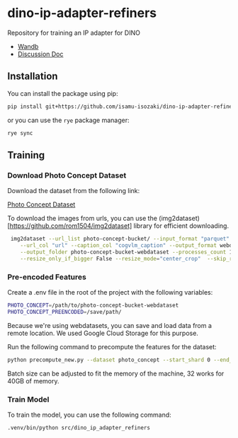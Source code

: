 # dino-ip-adapter-refiners
Repository for training an IP adapter for DINO

 - [Wandb](https://wandb.ai/isamu/finetune-ldm-ip-adapter)
 - [Discussion Doc](https://docs.google.com/document/d/1t6Cr7iJdUXmsGn1Zfw2h-Dg30g-oanH4FRh8pzsaZnY/edit?tab=t.0#heading=h.d7ff3urp6olq)

## Installation
You can install the package using pip:

```bash
pip install git+https://github.com/isamu-isozaki/dino-ip-adapter-refiners.git
```

or you can use the `rye` package manager:

```bash
rye sync
```


## Training
### Download Photo Concept Dataset

Download the dataset from the following link:

[Photo Concept Dataset](https://huggingface.co/datasets/ptx0/photo-concept-bucket)

To download the images from urls, you can use the (img2dataset)[https://github.com/rom1504/img2dataset] library for efficient downloading.

```bash
 img2dataset --url_list photo-concept-bucket/ --input_format "parquet" \
    --url_col "url" --caption_col "cogvlm_caption" --output_format webdataset \
    --output_folder photo-concept-bucket-webdataset --processes_count 16 --thread_count 64 --image_size 1024 \
    --resize_only_if_bigger False --resize_mode="center_crop"  --skip_reencode True
```

### Pre-encoded Features

Create a .env file in the root of the project with the following variables:

```bash
PHOTO_CONCEPT=/path/to/photo-concept-bucket-webdataset
PHOTO_CONCEPT_PREENCODED=/save/path/
```

Because we're using webdatasets, you can save and load data from a remote location. We used
Google Cloud Storage for this purpose.

Run the following command to precompute the features for the dataset:

```bash
python precompute_new.py --dataset photo_concept --start_shard 0 --end_shard 57 --batch_size 32
```

Batch size can be adjusted to fit the memory of the machine, 32 works for 40GB of memory.

### Train Model

To train the model, you can use the following command:

```bash
.venv/bin/python src/dino_ip_adapter_refiners



